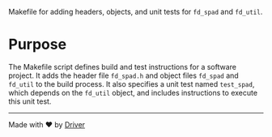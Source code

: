 <!--------------------------------------------------------------------------------->
<!-- IMPORTANT: This file is auto-generated by Driver (https://driver.ai). -------->
<!-- Manual edits may be overwritten on future commits. --------------------------->
<!--------------------------------------------------------------------------------->

Makefile for adding headers, objects, and unit tests for `fd_spad` and `fd_util`.

# Purpose
The Makefile script defines build and test instructions for a software project. It adds the header file `fd_spad.h` and object files `fd_spad` and `fd_util` to the build process. It also specifies a unit test named `test_spad`, which depends on the `fd_util` object, and includes instructions to execute this unit test.

---
Made with ❤️ by [Driver](https://www.driver.ai/)